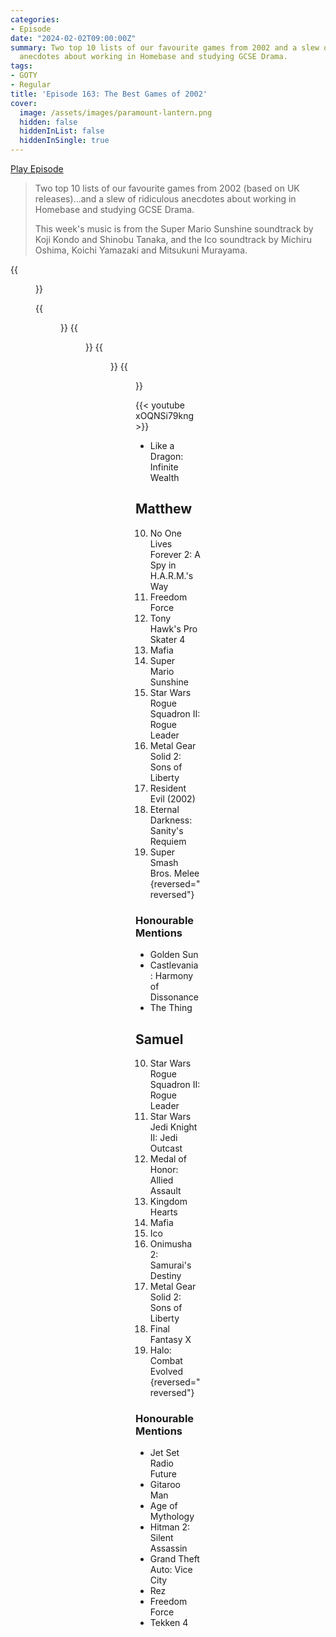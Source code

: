 ```yaml
---
categories:
- Episode
date: "2024-02-02T09:00:00Z"
summary: Two top 10 lists of our favourite games from 2002 and a slew of ridiculous
  anecdotes about working in Homebase and studying GCSE Drama.
tags:
- GOTY
- Regular
title: 'Episode 163: The Best Games of 2002'
cover: 
  image: /assets/images/paramount-lantern.png
  hidden: false
  hiddenInList: false
  hiddenInSingle: true
---
```


[Play Episode](https://www.patreon.com/posts/episode-163-best-97661870)
> Two top 10 lists of our favourite games from 2002 (based on UK releases)...and a slew of ridiculous anecdotes about working in Homebase and studying GCSE Drama. 
>
>This week's music is from the Super Mario Sunshine soundtrack by Koji Kondo and Shinobu Tanaka, and the Ico soundtrack by Michiru Oshima, Koichi Yamazaki and Mitsukuni Murayama.

{{<figure 
    src="/assets/images/paramount-lantern.png" 
    caption="Image Credit: Bumster" 
    alt="Paramount Lantern">}}

{{<figure 
    src="/assets/images/cheers-tweet-1.png" 
    alt="Cheers Tweet 1" >}}
{{<figure 
    src="/assets/images/cheers-tweet-2.png" 
    alt="Cheers Tweet 2" >}}
{{<figure 
    src="/assets/images/andrew-assignment.jpeg" 
    caption="Image Credit: IMGTR63" 
    alt="Andrew Assignment">}}
{{<figure 
    src="/assets/images/gamecube-backpack.jpeg" 
    caption="Image Credit: IMGTR63" 
    alt="Andrew Assignment">}}


{{< youtube xOQNSi79kng >}}

- Like a Dragon: Infinite Wealth

## Matthew

10. No One Lives Forever 2: A Spy in H.A.R.M.'s Way
9. Freedom Force
8. Tony Hawk's Pro Skater 4
7. Mafia
6. Super Mario Sunshine
5. Star Wars Rogue Squadron II: Rogue Leader
4. Metal Gear Solid 2: Sons of Liberty
3. Resident Evil (2002)
2. Eternal Darkness: Sanity's Requiem
1. Super Smash Bros. Melee
{reversed="reversed"}

### Honourable Mentions

- Golden Sun
- Castlevania: Harmony of Dissonance
- The Thing

## Samuel

10. Star Wars Rogue Squadron II: Rogue Leader
9. Star Wars Jedi Knight II: Jedi Outcast
8. Medal of Honor: Allied Assault
7. Kingdom Hearts
6. Mafia
5. Ico
4. Onimusha 2: Samurai's Destiny
3. Metal Gear Solid 2: Sons of Liberty
2. Final Fantasy X
1. Halo: Combat Evolved
{reversed="reversed"}

### Honourable Mentions

- Jet Set Radio Future
- Gitaroo Man
- Age of Mythology
- Hitman 2: Silent Assassin
- Grand Theft Auto: Vice City
- Rez
- Freedom Force
- Tekken 4